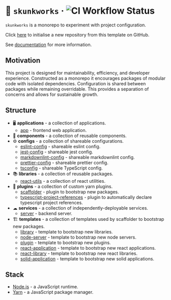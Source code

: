 # 🦨 `skunkworks` &middot; ![CI Workflow Status](https://github.com/jdanil/skunkworks/workflows/ci/badge.svg)

`skunkworks` is a monorepo to experiment with project configuration.

Click [here](https://github.com/jdanil/skunkworks/generate) to initialise a new repository from this template on GitHub.

See [documentation](docs/index.md) for more information.

## Motivation

This project is designed for maintainability, efficiency, and developer experience.
Constructed as a monorepo it encourages packages of modular code with isolated dependencies.
Configuration is shared between packages while remaining overridable.
This provides a separation of concerns and allows for sustainable growth.

## Structure

- 🖥 **applications** - a collection of applications.
  - [app](applications/app/README.md) - frontend web application.
- 🧩 **components** - a collection of reusable components.
- ⚙ **configs** - a collection of shareable configurations.
  - [eslint-config](configs/eslint-config/README.md) - shareable eslint config.
  - [jest-config](configs/jest-config/README.md) - shareable jest config.
  - [markdownlint-config](configs/markdownlint-config/README.md) - shareable markdownlint config.
  - [prettier-config](configs/prettier-config/README.md) - shareable prettier config.
  - [tsconfig](configs/tsconfig/README.md) - shareable TypeScript config.
- 📚 **libraries** - a collection of reusable packages.
  - [react-utils](libraries/react-utils/README.md) - a collection of react utilities.
- 🔌 **plugins** - a collection of custom yarn plugins.
  - [scaffolder](plugins/scaffolder/README.md) - plugin to bootstrap new packages.
  - [typescript-project-references](plugins/typescript-project-references/README.md) - plugin to automatically declare typescript project references.
- ☁ **services** - a collection of independently-deployable services.
  - [server](services/server/README.md) - backend server.
- 🏗️ **templates** - a collection of templates used by scaffolder to bootstrap new packages.
  - [library](templates/library/README.md) - template to bootstrap new libraries.
  - [node-server](templates/node-server/README.md) - template to bootstrap new node servers.
  - [plugin](templates/plugin/README.md) - template to bootstrap new plugins.
  - [react-application](templates/react-application/README.md) - template to bootstrap new react applications.
  - [react-library](templates/react-library/README.md) - template to bootstrap new react libraries.
  - [solid-application](templates/solid-application/README.md) - template to bootstrap new solid applications.

## Stack

- [Node.js](https://nodejs.org/) - a JavaScript runtime.
- [Yarn](https://yarnpkg.com/) - a JavaScript package manager.
